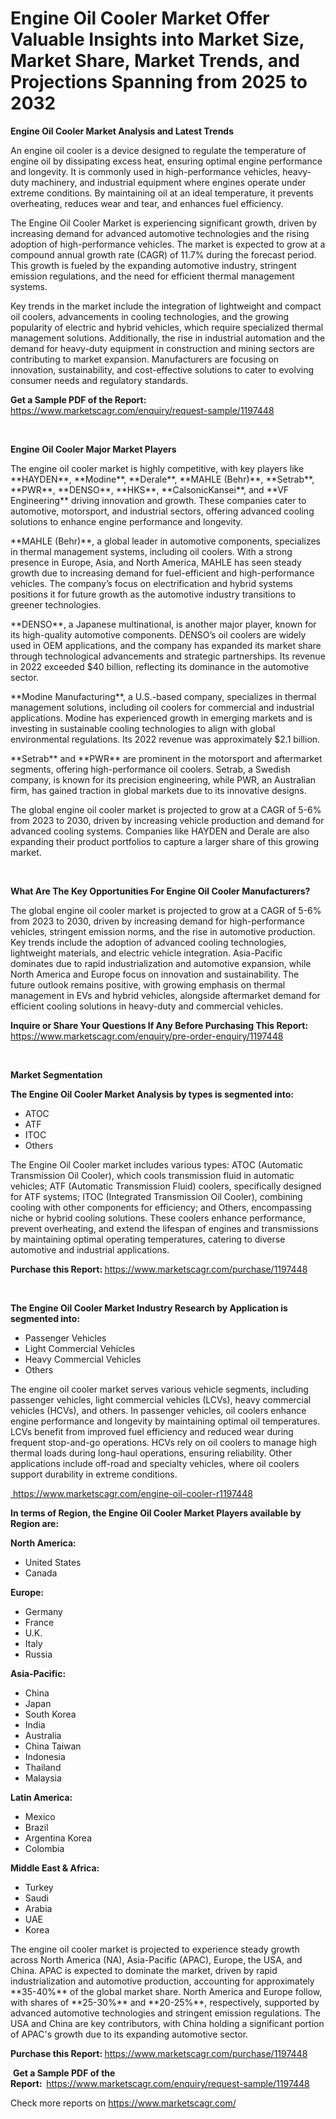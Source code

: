 <p><h1>Engine Oil Cooler Market Offer Valuable Insights into Market Size, Market Share, Market Trends, and Projections Spanning from 2025 to 2032</h1></p><p><strong>Engine Oil Cooler Market Analysis and Latest Trends</strong></p>
<p><p>An engine oil cooler is a device designed to regulate the temperature of engine oil by dissipating excess heat, ensuring optimal engine performance and longevity. It is commonly used in high-performance vehicles, heavy-duty machinery, and industrial equipment where engines operate under extreme conditions. By maintaining oil at an ideal temperature, it prevents overheating, reduces wear and tear, and enhances fuel efficiency.</p><p>The Engine Oil Cooler Market is experiencing significant growth, driven by increasing demand for advanced automotive technologies and the rising adoption of high-performance vehicles. The market is expected to grow at a compound annual growth rate (CAGR) of 11.7% during the forecast period. This growth is fueled by the expanding automotive industry, stringent emission regulations, and the need for efficient thermal management systems.</p><p>Key trends in the market include the integration of lightweight and compact oil coolers, advancements in cooling technologies, and the growing popularity of electric and hybrid vehicles, which require specialized thermal management solutions. Additionally, the rise in industrial automation and the demand for heavy-duty equipment in construction and mining sectors are contributing to market expansion. Manufacturers are focusing on innovation, sustainability, and cost-effective solutions to cater to evolving consumer needs and regulatory standards.</p></p>
<p><strong>Get a Sample PDF of the Report:&nbsp;</strong> <a href="https://www.marketscagr.com/enquiry/request-sample/1197448?utm_campaign=1848&utm_medium=2&utm_source=Github&utm_content=ia&utm_term=22012025&utm_id=engine-oil-cooler">https://www.marketscagr.com/enquiry/request-sample/1197448</a></p>
<p>&nbsp;</p>
<p><strong>Engine Oil Cooler Major Market Players</strong></p>
<p><p>The engine oil cooler market is highly competitive, with key players like **HAYDEN**, **Modine**, **Derale**, **MAHLE (Behr)**, **Setrab**, **PWR**, **DENSO**, **HKS**, **CalsonicKansei**, and **VF Engineering** driving innovation and growth. These companies cater to automotive, motorsport, and industrial sectors, offering advanced cooling solutions to enhance engine performance and longevity.</p><p>**MAHLE (Behr)**, a global leader in automotive components, specializes in thermal management systems, including oil coolers. With a strong presence in Europe, Asia, and North America, MAHLE has seen steady growth due to increasing demand for fuel-efficient and high-performance vehicles. The company’s focus on electrification and hybrid systems positions it for future growth as the automotive industry transitions to greener technologies.</p><p>**DENSO**, a Japanese multinational, is another major player, known for its high-quality automotive components. DENSO’s oil coolers are widely used in OEM applications, and the company has expanded its market share through technological advancements and strategic partnerships. Its revenue in 2022 exceeded $40 billion, reflecting its dominance in the automotive sector.</p><p>**Modine Manufacturing**, a U.S.-based company, specializes in thermal management solutions, including oil coolers for commercial and industrial applications. Modine has experienced growth in emerging markets and is investing in sustainable cooling technologies to align with global environmental regulations. Its 2022 revenue was approximately $2.1 billion.</p><p>**Setrab** and **PWR** are prominent in the motorsport and aftermarket segments, offering high-performance oil coolers. Setrab, a Swedish company, is known for its precision engineering, while PWR, an Australian firm, has gained traction in global markets due to its innovative designs.</p><p>The global engine oil cooler market is projected to grow at a CAGR of 5-6% from 2023 to 2030, driven by increasing vehicle production and demand for advanced cooling systems. Companies like HAYDEN and Derale are also expanding their product portfolios to capture a larger share of this growing market.</p></p>
<p>&nbsp;</p>
<p><strong>What Are The Key Opportunities For Engine Oil Cooler Manufacturers?</strong></p>
<p><p>The global engine oil cooler market is projected to grow at a CAGR of 5-6% from 2023 to 2030, driven by increasing demand for high-performance vehicles, stringent emission norms, and the rise in automotive production. Key trends include the adoption of advanced cooling technologies, lightweight materials, and electric vehicle integration. Asia-Pacific dominates due to rapid industrialization and automotive expansion, while North America and Europe focus on innovation and sustainability. The future outlook remains positive, with growing emphasis on thermal management in EVs and hybrid vehicles, alongside aftermarket demand for efficient cooling solutions in heavy-duty and commercial vehicles.</p></p>
<p><strong>Inquire or Share Your Questions If Any Before Purchasing This Report:</strong> <a href="https://www.marketscagr.com/enquiry/pre-order-enquiry/1197448?utm_campaign=1848&utm_medium=2&utm_source=Github&utm_content=ia&utm_term=22012025&utm_id=engine-oil-cooler">https://www.marketscagr.com/enquiry/pre-order-enquiry/1197448</a></p>
<p>&nbsp;</p>
<p><strong>Market Segmentation</strong></p>
<p><strong>The Engine Oil Cooler Market Analysis by types is segmented into:</strong></p>
<p><ul><li>ATOC</li><li>ATF</li><li>ITOC</li><li>Others</li></ul></p>
<p><p>The Engine Oil Cooler market includes various types: ATOC (Automatic Transmission Oil Cooler), which cools transmission fluid in automatic vehicles; ATF (Automatic Transmission Fluid) coolers, specifically designed for ATF systems; ITOC (Integrated Transmission Oil Cooler), combining cooling with other components for efficiency; and Others, encompassing niche or hybrid cooling solutions. These coolers enhance performance, prevent overheating, and extend the lifespan of engines and transmissions by maintaining optimal operating temperatures, catering to diverse automotive and industrial applications.</p></p>
<p><strong>Purchase this Report:&nbsp;</strong><a href="https://www.marketscagr.com/purchase/1197448?utm_campaign=1848&utm_medium=2&utm_source=Github&utm_content=ia&utm_term=22012025&utm_id=engine-oil-cooler">https://www.marketscagr.com/purchase/1197448</a></p>
<p>&nbsp;</p>
<p><strong>The Engine Oil Cooler Market Industry Research by Application is segmented into:</strong></p>
<p><ul><li>Passenger Vehicles</li><li>Light Commercial Vehicles</li><li>Heavy Commercial Vehicles</li><li>Others</li></ul></p>
<p><p>The engine oil cooler market serves various vehicle segments, including passenger vehicles, light commercial vehicles (LCVs), heavy commercial vehicles (HCVs), and others. In passenger vehicles, oil coolers enhance engine performance and longevity by maintaining optimal oil temperatures. LCVs benefit from improved fuel efficiency and reduced wear during frequent stop-and-go operations. HCVs rely on oil coolers to manage high thermal loads during long-haul operations, ensuring reliability. Other applications include off-road and specialty vehicles, where oil coolers support durability in extreme conditions.</p></p>
<p><a href="https://www.marketscagr.com/engine-oil-cooler-r1197448?utm_campaign=1848&utm_medium=2&utm_source=Github&utm_content=ia&utm_term=22012025&utm_id=engine-oil-cooler">&nbsp;https://www.marketscagr.com/engine-oil-cooler-r1197448</a></p>
<p><strong>In terms of Region, the Engine Oil Cooler Market Players available by Region are:</strong></p>
<p>
    <p> <strong> North America: </strong>
        <ul>
            <li>United States</li>
            <li>Canada</li>
        </ul>
        </p> 
    <p> <strong> Europe: </strong>
        <ul>
            <li>Germany</li>
            <li>France</li>
            <li>U.K.</li>
            <li>Italy</li>
            <li>Russia</li>
        </ul>
        </p> 
    <p> <strong> Asia-Pacific: </strong>
        <ul>
            <li>China</li>
            <li>Japan</li>
            <li>South Korea</li>
            <li>India</li>
            <li>Australia</li>
            <li>China Taiwan</li>
            <li>Indonesia</li>
            <li>Thailand</li>
            <li>Malaysia</li>
        </ul>
        </p> 
    <p> <strong> Latin America: </strong>
        <ul>
            <li>Mexico</li>
            <li>Brazil</li>
            <li>Argentina Korea</li>
            <li>Colombia</li>
        </ul>
        </p> 
    <p> <strong> Middle East & Africa: </strong>
        <ul>
            <li>Turkey</li>
            <li>Saudi</li>
            <li>Arabia</li>
            <li>UAE</li>
            <li>Korea</li>
        </ul>
    </p>
    </p>
<p><p>The engine oil cooler market is projected to experience steady growth across North America (NA), Asia-Pacific (APAC), Europe, the USA, and China. APAC is expected to dominate the market, driven by rapid industrialization and automotive production, accounting for approximately **35-40%** of the global market share. North America and Europe follow, with shares of **25-30%** and **20-25%**, respectively, supported by advanced automotive technologies and stringent emission regulations. The USA and China are key contributors, with China holding a significant portion of APAC's growth due to its expanding automotive sector.</p></p>
<p><strong>Purchase this Report: </strong><a href="https://www.marketscagr.com/purchase/1197448?utm_campaign=1848&utm_medium=2&utm_source=Github&utm_content=ia&utm_term=22012025&utm_id=engine-oil-cooler">https://www.marketscagr.com/purchase/1197448</a></p>
<p>&nbsp;<strong>Get a Sample PDF of the Report:&nbsp;&nbsp;</strong><a href="https://www.marketscagr.com/enquiry/request-sample/1197448?utm_campaign=1848&utm_medium=2&utm_source=Github&utm_content=ia&utm_term=22012025&utm_id=engine-oil-cooler">https://www.marketscagr.com/enquiry/request-sample/1197448</a></p>
<p><strong></strong></p>
<p>Check more reports on <a href="https://www.marketscagr.com/?utm_campaign=1848&utm_medium=2&utm_source=Github&utm_content=ia&utm_term=22012025&utm_id=engine-oil-cooler">https://www.marketscagr.com/</a></p>